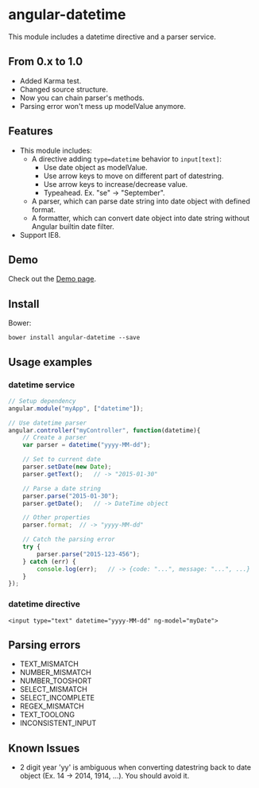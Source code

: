 angular-datetime
================
This module includes a datetime directive and a parser service.

From 0.x to 1.0
---------------
* Added Karma test.
* Changed source structure.
* Now you can chain parser's methods.
* Parsing error won't mess up modelValue anymore.

Features
--------
* This module includes:
	- A directive adding `type=datetime` behavior to `input[text]`:
		- Use date object as modelValue.
		- Use arrow keys to move on different part of datestring.
		- Use arrow keys to increase/decrease value.
		- Typeahead. Ex. "se" -> "September".
	- A parser, which can parse date string into date object with defined format.
	- A formatter, which can convert date object into date string without Angular builtin date filter.
* Support IE8.

Demo
----
Check out the [Demo page][demo].

[demo]: https://rawgit.com/eight04/angular-datetime/master/demo.html

Install
-------
Bower:

	bower install angular-datetime --save

Usage examples
--------------
### datetime service ###
```Javascript
// Setup dependency
angular.module("myApp", ["datetime"]);

// Use datetime parser
angular.controller("myController", function(datetime){
	// Create a parser
	var parser = datetime("yyyy-MM-dd");

	// Set to current date
	parser.setDate(new Date);
	parser.getText();	// -> "2015-01-30"

	// Parse a date string
	parser.parse("2015-01-30");
	parser.getDate();	// -> DateTime object

	// Other properties
	parser.format;	// -> "yyyy-MM-dd"

	// Catch the parsing error
	try {
		parser.parse("2015-123-456");
	} catch (err) {
		console.log(err);	// -> {code: "...", message: "...", ...}
	}
});
```
### datetime directive ###
```
<input type="text" datetime="yyyy-MM-dd" ng-model="myDate">
```

Parsing errors
--------------
* TEXT_MISMATCH
* NUMBER_MISMATCH
* NUMBER_TOOSHORT
* SELECT_MISMATCH
* SELECT_INCOMPLETE
* REGEX_MISMATCH
* TEXT_TOOLONG
* INCONSISTENT_INPUT

Known Issues
------------
* 2 digit year 'yy' is ambiguous when converting datestring back to date object (Ex. 14 -> 2014, 1914, ...). You should avoid it.
